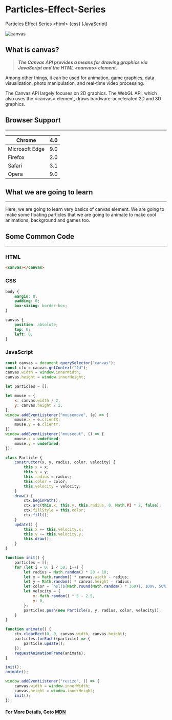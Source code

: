 # Particles-Effect-Series

Particles Effect Series &lt;html> {css} (JavaScript)

![canvas](https://i.stack.imgur.com/4U565.png)

## What is canvas?

> **_The Canvas API provides a means for drawing graphics via JavaScript and the HTML &lt;canvas> element._**

Among other things, it can be used for animation, game graphics, data visualization, photo manipulation, and real-time video processing.

The Canvas API largely focuses on 2D graphics. The WebGL API, which also uses the &lt;canvas> element, draws hardware-accelerated 2D and 3D graphics.

## Browser Support

---

| Chrome         | 4.0 |
| -------------- | --- |
| Microsoft Edge | 9.0 |
| Firefox        | 2.0 |
| Safari         | 3.1 |
| Opera          | 9.0 |

## What we are going to learn

---

Here, we are going to learn very basics of canvas element. We are going to make some floating particles that we are going to animate to make cool animations, background and games too.

## Some Common Code

---

### HTML

```html
<canvas></canvas>
```

### CSS

```css
body {
    margin: 0;
    padding: 0;
    box-sizing: border-box;
}

canvas {
    position: absolute;
    top: 0;
    left: 0;
}
```

### JavaScript

```js
const canvas = document.querySelector("canvas");
const ctx = canvas.getContext("2d");
canvas.width = window.innerWidth;
canvas.height = window.innerHeight;

let particles = [];

let mouse = {
    x: canvas.width / 2,
    y: canvas.height / 2,
};
window.addEventListener("mousemove", (e) => {
    mouse.x = e.clientX;
    mouse.y = e.clientY;
});
window.addEventListener("mouseout", () => {
    mouse.x = undefined;
    mouse.y = undefined;
});

class Particle {
    constructor(x, y, radius, color, velocity) {
        this.x = x;
        this.y = y;
        this.radius = radius;
        this.color = color;
        this.velocity = velocity;
    }
    draw() {
        ctx.beginPath();
        ctx.arc(this.x, this.y, this.radius, 0, Math.PI * 2, false);
        ctx.fillStyle = this.color;
        ctx.fill();
    }
    update() {
        this.x += this.velocity.x;
        this.y += this.velocity.y;
        this.draw();
    }
}

function init() {
    particles = [];
    for (let i = 0; i < 50; i++) {
        let radius = Math.random() * 20 + 10;
        let x = Math.random() * canvas.width - radius;
        let y = Math.random() * canvas.height - radius;
        let color = `hsl(${Math.round(Math.random() * 360)}, 100%, 50%)`;
        let velocity = {
            x: Math.random() * 5 - 2.5,
            y: 0,
        };
        particles.push(new Particle(x, y, radius, color, velocity));
    }
}

function animate() {
    ctx.clearRect(0, 0, canvas.width, canvas.height);
    particles.forEach((particle) => {
        particle.update();
    });
    requestAnimationFrame(animate);
}

init();
animate();

window.addEventListener("resize", () => {
    canvas.width = window.innerWidth;
    canvas.height = window.innerHeight;
    init();
});
```

#### For More Details, Goto [MDN](https://developer.mozilla.org/en-US/docs/Web/API/Canvas_API)
